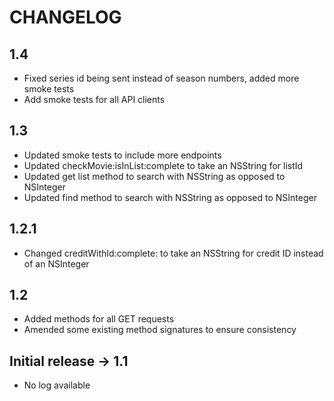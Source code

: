 # CHANGELOG

## 1.4
+ Fixed series id being sent instead of season numbers, added more smoke tests
+ Add smoke tests for all API clients

## 1.3
+ Updated smoke tests to include more endpoints
+ Updated checkMovie:isInList:complete to take an NSString for listId
+ Updated get list method to search with NSString as opposed to NSInteger
+ Updated find method to search with NSString as opposed to NSInteger

## 1.2.1
+ Changed creditWithId:complete: to take an NSString for credit ID instead of an NSInteger

## 1.2
+ Added methods for all GET requests
+ Amended some existing method signatures to ensure consistency

## Initial release -> 1.1 
+ No log available